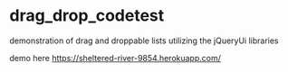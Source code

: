 # drag_drop_codetest
demonstration of drag and droppable lists utilizing the jQueryUi libraries

demo here https://sheltered-river-9854.herokuapp.com/
